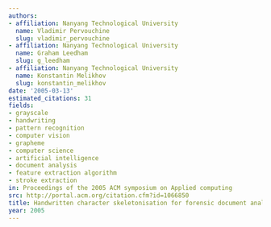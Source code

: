 ```yaml
---
authors:
- affiliation: Nanyang Technological University
  name: Vladimir Pervouchine
  slug: vladimir_pervouchine
- affiliation: Nanyang Technological University
  name: Graham Leedham
  slug: g_leedham
- affiliation: Nanyang Technological University
  name: Konstantin Melikhov
  slug: konstantin_melikhov
date: '2005-03-13'
estimated_citations: 31
fields:
- grayscale
- handwriting
- pattern recognition
- computer vision
- grapheme
- computer science
- artificial intelligence
- document analysis
- feature extraction algorithm
- stroke extraction
in: Proceedings of the 2005 ACM symposium on Applied computing
src: http://portal.acm.org/citation.cfm?id=1066850
title: Handwritten character skeletonisation for forensic document analysis
year: 2005
---
```

